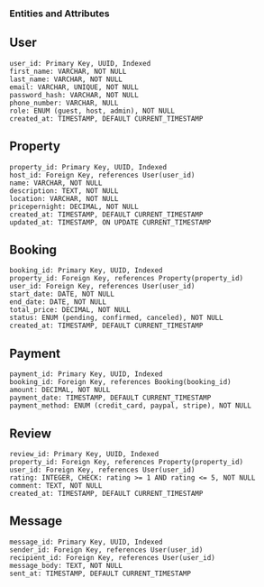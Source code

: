 ### Entities and Attributes

## User
    user_id: Primary Key, UUID, Indexed
    first_name: VARCHAR, NOT NULL
    last_name: VARCHAR, NOT NULL
    email: VARCHAR, UNIQUE, NOT NULL
    password_hash: VARCHAR, NOT NULL
    phone_number: VARCHAR, NULL
    role: ENUM (guest, host, admin), NOT NULL
    created_at: TIMESTAMP, DEFAULT CURRENT_TIMESTAMP

## Property
    property_id: Primary Key, UUID, Indexed
    host_id: Foreign Key, references User(user_id)
    name: VARCHAR, NOT NULL
    description: TEXT, NOT NULL
    location: VARCHAR, NOT NULL
    pricepernight: DECIMAL, NOT NULL
    created_at: TIMESTAMP, DEFAULT CURRENT_TIMESTAMP
    updated_at: TIMESTAMP, ON UPDATE CURRENT_TIMESTAMP

## Booking
    booking_id: Primary Key, UUID, Indexed
    property_id: Foreign Key, references Property(property_id)
    user_id: Foreign Key, references User(user_id)
    start_date: DATE, NOT NULL
    end_date: DATE, NOT NULL
    total_price: DECIMAL, NOT NULL
    status: ENUM (pending, confirmed, canceled), NOT NULL
    created_at: TIMESTAMP, DEFAULT CURRENT_TIMESTAMP

## Payment
    payment_id: Primary Key, UUID, Indexed
    booking_id: Foreign Key, references Booking(booking_id)
    amount: DECIMAL, NOT NULL
    payment_date: TIMESTAMP, DEFAULT CURRENT_TIMESTAMP
    payment_method: ENUM (credit_card, paypal, stripe), NOT NULL

## Review
    review_id: Primary Key, UUID, Indexed
    property_id: Foreign Key, references Property(property_id)
    user_id: Foreign Key, references User(user_id)
    rating: INTEGER, CHECK: rating >= 1 AND rating <= 5, NOT NULL
    comment: TEXT, NOT NULL
    created_at: TIMESTAMP, DEFAULT CURRENT_TIMESTAMP

## Message
    message_id: Primary Key, UUID, Indexed
    sender_id: Foreign Key, references User(user_id)
    recipient_id: Foreign Key, references User(user_id)
    message_body: TEXT, NOT NULL
    sent_at: TIMESTAMP, DEFAULT CURRENT_TIMESTAMP